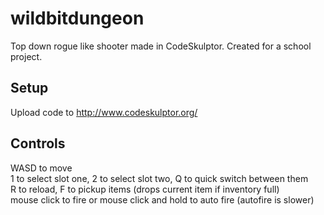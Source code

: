 # wildbitdungeon
Top down rogue like shooter made in CodeSkulptor. Created for a school project.

## Setup
Upload code to http://www.codeskulptor.org/

## Controls
WASD to move  
1 to select slot one, 2 to select slot two, Q to quick switch between them  
R to reload, F to pickup items (drops current item if inventory full)  
mouse click to fire or mouse click and hold to auto fire (autofire is slower)  


